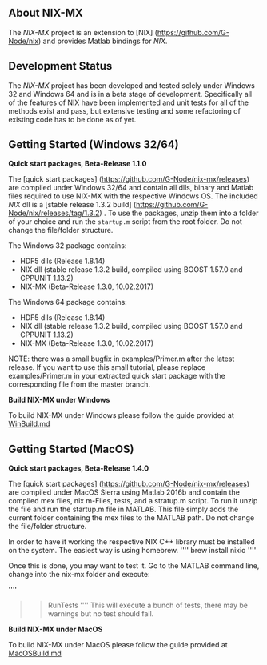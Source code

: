 About NIX-MX
-------------

The *NIX-MX* project is an extension to [NIX] (https://github.com/G-Node/nix) and provides Matlab bindings for *NIX*.


Development Status
------------------

The *NIX-MX* project has been developed and tested solely under Windows 32 and Windows 64 and is in a beta stage of development. Specifically all of the features of NIX have been implemented and unit tests for all of the methods exist and pass, but extensive testing and some refactoring of existing code has to be done as of yet.


Getting Started (Windows 32/64)
-------------------------------

**Quick start packages, Beta-Release 1.1.0**

The [quick start packages] (https://github.com/G-Node/nix-mx/releases) are compiled under Windows 32/64 and contain all dlls, binary and Matlab files required to use NIX-MX with the respective Windows OS.
The included *NIX* dll is a [stable release 1.3.2 build] (https://github.com/G-Node/nix/releases/tag/1.3.2) . To use the packages, unzip them into a folder of your choice and run the `startup.m` script from the root folder. Do not change the file/folder structure.

The Windows 32 package contains:
- HDF5 dlls (Release 1.8.14)
- NIX dll (stable release 1.3.2 build, compiled using BOOST 1.57.0 and CPPUNIT 1.13.2)
- NIX-MX (Beta-Release 1.3.0, 10.02.2017)

The Windows 64 package contains:
- HDF5 dlls (Release 1.8.14)
- NIX dll (stable release 1.3.2 build, compiled using BOOST 1.57.0 and CPPUNIT 1.13.2)
- NIX-MX (Beta-Release 1.3.0, 10.02.2017)

NOTE: there was a small bugfix in examples/Primer.m after the latest release. If you want to use this small tutorial, please replace examples/Primer.m in your extracted quick start package with the corresponding file from the master branch.

**Build NIX-MX under Windows**

To build NIX-MX under Windows please follow the guide provided at [WinBuild.md](https://github.com/G-Node/nix-mx/blob/master/WinBuild.md)


Getting Started (MacOS)
-------------------------------

**Quick start packages, Beta-Release 1.4.0**

The [quick start packages] (https://github.com/G-Node/nix-mx/releases) are compiled under MacOS Sierra using Matlab 2016b and contain the compiled mex files, nix m-Files, tests, and a stratup.m script. To run it unzip the file and run the startup.m file in MATLAB. This file simply adds the current folder containing the mex files to the MATLAB path. Do not change the file/folder structure.

In order to have it working the respective NIX C++ library must be installed on the system. The easiest way is using homebrew.
''''
brew install nixio
''''

Once this is done, you may want to test it. Go to the MATLAB command line, change into the nix-mx folder and execute:

''''
>>RunTests
''''
This will execute a bunch of tests, there may be warnings but no test should fail.

**Build NIX-MX under MacOS**

To build NIX-MX under MacOS please follow the guide provided at [MacOSBuild.md](https://github.com/G-Node/nix-mx/blob/master/MacOSBuild.md)
